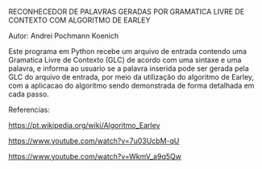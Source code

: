 RECONHECEDOR DE PALAVRAS GERADAS POR GRAMATICA LIVRE DE CONTEXTO COM ALGORITMO DE EARLEY

Autor: Andrei Pochmann Koenich

Este programa em Python recebe um arquivo de entrada contendo uma Gramatica Livre de Contexto (GLC) de acordo com uma sintaxe e uma palavra, e informa
ao usuario se a palavra inserida pode ser gerada pela GLC do arquivo de entrada, por meio da utilização do algoritmo de Earley, com a aplicacao
do algoritmo sendo demonstrada de forma detalhada em cada passo.

Referencias:

https://pt.wikipedia.org/wiki/Algoritmo_Earley

https://www.youtube.com/watch?v=7u03UcbM-qU

https://www.youtube.com/watch?v=WkmV_a9q5Qw
